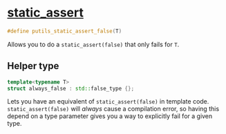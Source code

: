 # [static_assert](static_assert.hpp)

```cpp
#define putils_static_assert_false(T)
```

Allows you to do a `static_assert(false)` that only fails for `T`.

## Helper type

```cpp
template<typename T>
struct always_false : std::false_type {};
```

Lets you have an equivalent of `static_assert(false)` in template code. `static_assert(false)` will _always_ cause a compilation error, so having this depend on a type parameter gives you a way to explicitly fail for a given type.